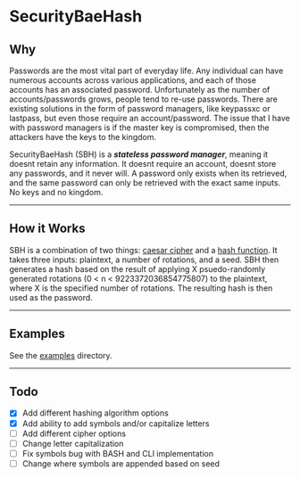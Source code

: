 # SecurityBaeHash

## Why

Passwords are the most vital part of everyday life. Any individual can
have numerous accounts across various applications, and each of those
accounts has an associated password. Unfortunately as the number of
accounts/passwords grows, people tend to re-use passwords. There are existing
solutions in the form of password managers, like keypassxc or lastpass, but
even those require an account/password. The issue that I have with password
managers is if the master key is compromised, then the attackers have the keys
to the kingdom.

SecurityBaeHash (SBH) is a ***stateless password manager***, meaning it doesnt
retain any information. It doesnt require an account, doesnt store any
passwords, and it never will. A password only exists when its retrieved,
and the same password can only be retrieved with the exact same inputs.
No keys and no kingdom.

---

## How it Works

SBH is a combination of two things: [caesar
cipher](https://en.wikipedia.org/wiki/Caesar_cipher) and a [hash
function](https://en.wikipedia.org/wiki/Cryptographic_hash_function). It
takes three inputs: plaintext, a number of rotations, and a seed. SBH
then generates a hash based on the result of applying X psuedo-randomly
generated rotations (0 < n < 9223372036854775807) to the plaintext, where
X is the specified number of rotations. The resulting hash is then used
as the password.

---

## Examples

See the [examples](examples) directory.

---

## Todo
* [X] Add different hashing algorithm options
* [X] Add ability to add symbols and/or capitalize letters
* [ ] Add different cipher options
* [ ] Change letter capitalization
* [ ] Fix symbols bug with BASH and CLI implementation
* [ ] Change where symbols are appended based on seed
